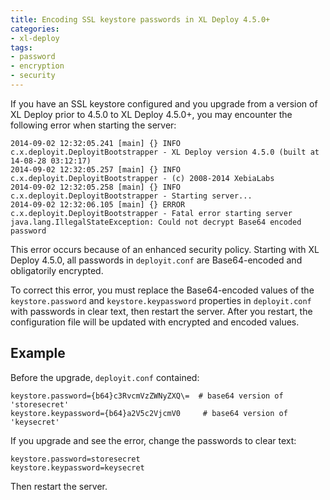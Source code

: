 ```yaml
---
title: Encoding SSL keystore passwords in XL Deploy 4.5.0+
categories:
- xl-deploy
tags:
- password
- encryption
- security
---
```


If you have an SSL keystore configured and you upgrade from a version of XL Deploy prior to 4.5.0 to XL Deploy 4.5.0+, you may encounter the following error when starting the server:

    2014-09-02 12:32:05.241 [main] {} INFO c.x.deployit.DeployitBootstrapper - XL Deploy version 4.5.0 (built at 14-08-28 03:12:17) 
    2014-09-02 12:32:05.257 [main] {} INFO c.x.deployit.DeployitBootstrapper - (c) 2008-2014 XebiaLabs 
    2014-09-02 12:32:05.258 [main] {} INFO c.x.deployit.DeployitBootstrapper - Starting server... 
    2014-09-02 12:32:06.105 [main] {} ERROR c.x.deployit.DeployitBootstrapper - Fatal error starting server 
    java.lang.IllegalStateException: Could not decrypt Base64 encoded password

This error occurs because of an enhanced security policy. Starting with XL Deploy 4.5.0, all passwords in `deployit.conf` are Base64-encoded and obligatorily encrypted.

To correct this error, you must replace the Base64-encoded values of the `keystore.password` and `keystore.keypassword` properties in `deployit.conf` with passwords in clear text, then restart the server. After you restart, the configuration file will be updated with encrypted and encoded values.

## Example

Before the upgrade, `deployit.conf` contained:

    keystore.password={b64}c3RvcmVzZWNyZXQ\=  # base64 version of 'storesecret'
    keystore.keypassword={b64}a2V5c2VjcmV0     # base64 version of 'keysecret'

If you upgrade and see the error, change the passwords to clear text:

    keystore.password=storesecret
    keystore.keypassword=keysecret

Then restart the server.